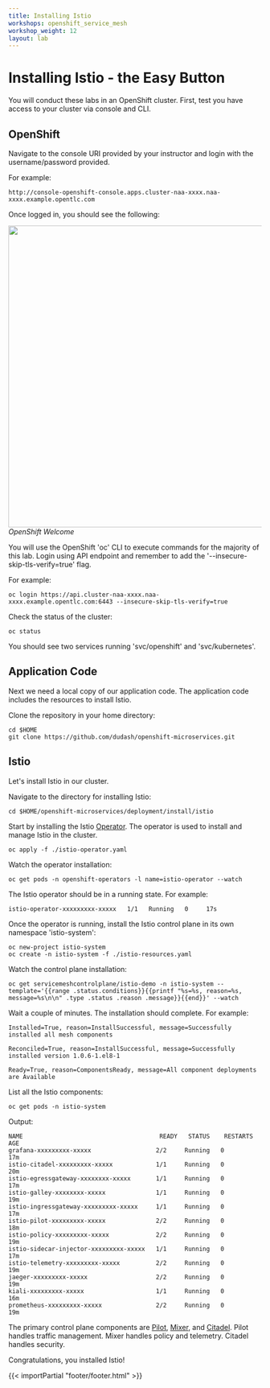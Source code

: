 ```yaml
---
title: Installing Istio
workshops: openshift_service_mesh
workshop_weight: 12
layout: lab
---
```


# Installing Istio - the Easy Button

You will conduct these labs in an OpenShift cluster.  First, test you have access to your cluster via console and CLI.

## OpenShift

Navigate to the console URI provided by your instructor and login with the username/password provided.

For example:

```
http://console-openshift-console.apps.cluster-naa-xxxx.naa-xxxx.example.opentlc.com
```

Once logged in, you should see the following:

<img src="../images/openshift-welcome.png" width="600"><br/>
 *OpenShift Welcome*

You will use the OpenShift 'oc' CLI  to execute commands for the majority of this lab.  Login using API endpoint and remember to add the '--insecure-skip-tls-verify=true' flag.

For example:

```
oc login https://api.cluster-naa-xxxx.naa-xxxx.example.opentlc.com:6443 --insecure-skip-tls-verify=true
```

Check the status of the cluster:

```
oc status
```

You should see two services running 'svc/openshift' and 'svc/kubernetes'.

## Application Code
Next we need a local copy of our application code.  The application code includes the resources to install Istio.

Clone the repository in your home directory:

```
cd $HOME
git clone https://github.com/dudash/openshift-microservices.git
```

## Istio
Let's install Istio in our cluster. 

Navigate to the directory for installing Istio:

```
cd $HOME/openshift-microservices/deployment/install/istio
```

Start by installing the Istio [Operator][1].  The operator is used to install and manage Istio in the cluster.

```
oc apply -f ./istio-operator.yaml
```

Watch the operator installation:
```
oc get pods -n openshift-operators -l name=istio-operator --watch
```

The Istio operator should be in a running state.  For example:
```
istio-operator-xxxxxxxxx-xxxxx   1/1   Running   0     17s
```

Once the operator is running, install the Istio control plane in its own namespace 'istio-system':

```
oc new-project istio-system
oc create -n istio-system -f ./istio-resources.yaml
```

Watch the control plane installation:

```
oc get servicemeshcontrolplane/istio-demo -n istio-system --template='{{range .status.conditions}}{{printf "%s=%s, reason=%s, message=%s\n\n" .type .status .reason .message}}{{end}}' --watch
```

Wait a couple of minutes.  The installation should complete.  For example:

```
Installed=True, reason=InstallSuccessful, message=Successfully installed all mesh components

Reconciled=True, reason=InstallSuccessful, message=Successfully installed version 1.0.6-1.el8-1

Ready=True, reason=ComponentsReady, message=All component deployments are Available

```

List all the Istio components:

```
oc get pods -n istio-system
```

Output:

```
NAME                                      READY   STATUS    RESTARTS   AGE
grafana-xxxxxxxxx-xxxxx                  2/2     Running   0          17m
istio-citadel-xxxxxxxxx-xxxxx            1/1     Running   0          20m
istio-egressgateway-xxxxxxxx-xxxxx       1/1     Running   0          17m
istio-galley-xxxxxxxx-xxxxx              1/1     Running   0          19m
istio-ingressgateway-xxxxxxxxx-xxxxx     1/1     Running   0          17m
istio-pilot-xxxxxxxxx-xxxxx              2/2     Running   0          18m
istio-policy-xxxxxxxxx-xxxxx             2/2     Running   0          19m
istio-sidecar-injector-xxxxxxxxx-xxxxx   1/1     Running   0          17m
istio-telemetry-xxxxxxxxx-xxxxx          2/2     Running   0          19m
jaeger-xxxxxxxxx-xxxxx                   2/2     Running   0          19m
kiali-xxxxxxxxx-xxxxx                    1/1     Running   0          16m
prometheus-xxxxxxxxx-xxxxx               2/2     Running   0          19m
```

The primary control plane components are [Pilot][2], [Mixer][3], and [Citadel][4].  Pilot handles traffic management.  Mixer handles policy and telemetry.  Citadel handles security.

Congratulations, you installed Istio!

[1]: https://www.openshift.com/learn/topics/operators
[2]: https://istio.io/docs/concepts/traffic-management/
[3]: https://istio.io/docs/concepts/observability/
[4]: https://istio.io/docs/concepts/security/

{{< importPartial "footer/footer.html" >}}